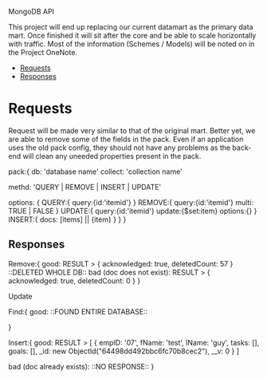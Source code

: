 MongoDB API

This project will end up replacing our current datamart as the primary data mart. Once finished it will sit after the core and be able to scale horizontally with traffic. Most of the information (Schemes / Models) will be noted on in the Project OneNote.


- [Requests](#requests)
- [Responses](#responses)


# Requests

Request will be made very similar to that of the original mart. Better yet, we are able to remove some of the fields in the pack. Even if an application uses the old pack config, they should not have any problems as the back-end will clean any uneeded properties present in the pack.

pack:{
  db: 'database name'
  collect: 'collection name'

  methd: 'QUERY | REMOVE | INSERT | UPDATE'
  
  options: {
    QUERY:{
      query:{id:'itemid'}
    }
    REMOVE:{
      query:{id:'itemid'}
      multi: TRUE | FALSE
    }
    UPDATE:{
      query:{id:'itemid'}
      update:{$set:item}
      options:{}
    }
    INSERT:{
      docs: [items] || {item}
    }
  }
}

## Responses

Remove:{
  good: RESULT > { acknowledged: true, deletedCount: 57 }  ::DELETED WHOLE DB::
  bad (doc does not exist): RESULT > { acknowledged: true, deletedCount: 0 }
}



Update

Find:{
  good: ::FOUND ENTIRE DATABASE::

}

Insert:{
  good: RESULT > [
        {
          empID: '07',
          fName: 'test',
          lName: 'guy',
          tasks: [],
          goals: [],
          _id: new ObjectId("64498dd492bbc6fc70b8cec2"),
          __v: 0
        }
      ]

  bad (doc already exists): ::NO RESPONSE::
}

